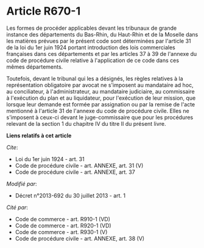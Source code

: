 # Article R670-1

Les formes de procéder applicables devant les tribunaux de grande instance des départements du Bas-Rhin, du Haut-Rhin et de
la Moselle dans les matières prévues par le présent code sont déterminées par l'article 31 de la loi du 1er juin 1924 portant
introduction des lois commerciales françaises dans ces départements et par les articles 37 à 39 de l'annexe du code de
procédure civile relative à l'application de ce code dans ces mêmes départements. 

Toutefois, devant le tribunal qui les a désignés, les règles relatives à la représentation obligatoire par avocat ne
s'imposent au mandataire ad hoc, au conciliateur, à l'administrateur, au mandataire judiciaire, au commissaire à l'exécution
du plan et au liquidateur, pour l'exécution de leur mission, que lorsque leur demande est formée par assignation ou par la
remise de l'acte mentionné à l'article 31 de l'annexe du code de procédure civile. Elles ne s'imposent à ceux-ci devant le
juge-commissaire que pour les procédures relevant de la section 1 du chapitre IV du titre II du présent livre.

**Liens relatifs à cet article**

_Cite_:

  - Loi du 1er juin 1924 - art. 31
  - Code de procédure civile - art. ANNEXE, art. 31 (V)
  - Code de procédure civile - art. ANNEXE, art. 37

_Modifié par_:

  - Décret n°2013-692 du 30 juillet 2013 - art. 1

_Cité par_:

  - Code de commerce - art. R910-1 (VD)
  - Code de commerce - art. R920-1 (VD)
  - Code de commerce - art. R930-1 (V)
  - Code de procédure civile - art. ANNEXE, art. 38 (V)
